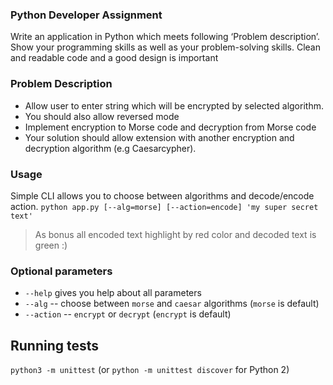 ### Python Developer Assignment
Write an application in Python which meets following ‘Problem description’.
Show your programming skills as well as your problem-solving skills. Clean and readable code and a good design is important


###  Problem Description
- Allow user to enter string which will be encrypted by selected algorithm.
- You should also allow reversed mode
- Implement encryption to Morse code and decryption from Morse code
- Your solution should allow extension with another encryption and decryption algorithm (e.g Caesarcypher).


### Usage
Simple CLI allows you to choose between algorithms and decode/encode action. 
`python app.py [--alg=morse] [--action=encode] 'my super secret text'`

> As bonus all encoded text highlight by red color and decoded text is green :)

### Optional parameters
- `--help` gives you help about all parameters
- `--alg` -- choose between `morse` and `caesar` algorithms (`morse` is default)
- `--action` -- `encrypt` or `decrypt` (`encrypt` is default)

## Running tests
`python3 -m unittest` (or `python -m unittest discover` for Python 2)
